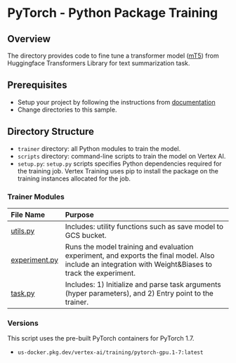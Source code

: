 # PyTorch - Python Package Training

## Overview

The directory provides code to fine tune a transformer model ([mT5](https://huggingface.co/google/mt5-small)) from Huggingface Transformers Library for text summarization task.

## Prerequisites
* Setup your project by following the instructions from [documentation](https://cloud.google.com/vertex-ai/docs/start/cloud-environment)
* Change directories to this sample.

## Directory Structure

* `trainer` directory: all Python modules to train the model.
* `scripts` directory: command-line scripts to train the model on Vertex AI.
* `setup.py`: `setup.py` scripts specifies Python dependencies required for the training job. Vertex Training uses pip to install the package on the training instances allocated for the job.

### Trainer Modules
| File Name | Purpose                                                                                                                                                 |
| :-------- | :------------------------------------------------------------------------------------------------------------------------------------------------------ |
| [utils.py](trainer/utils.py) | Includes: utility functions such as save model to GCS bucket.                                                                                           |
| [experiment.py](trainer/experiment.py) | Runs the model training and evaluation experiment, and exports the final model. Also include an integration with Weight&Biases to track the experiment. |
| [task.py](trainer/task.py) | Includes: 1) Initialize and parse task arguments (hyper parameters), and 2) Entry point to the trainer.                                                 |

### Versions
This script uses the pre-built PyTorch containers for PyTorch 1.7.
* `us-docker.pkg.dev/vertex-ai/training/pytorch-gpu.1-7:latest`


